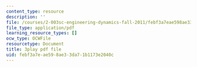 ```yaml
---
content_type: resource
description: ''
file: /courses/2-003sc-engineering-dynamics-fall-2011/febf3a7eae598ae33da71b1173e2040c_QadsG49DY3M.pdf
file_type: application/pdf
learning_resource_types: []
ocw_type: OCWFile
resourcetype: Document
title: 3play pdf file
uid: febf3a7e-ae59-8ae3-3da7-1b1173e2040c
---
```

